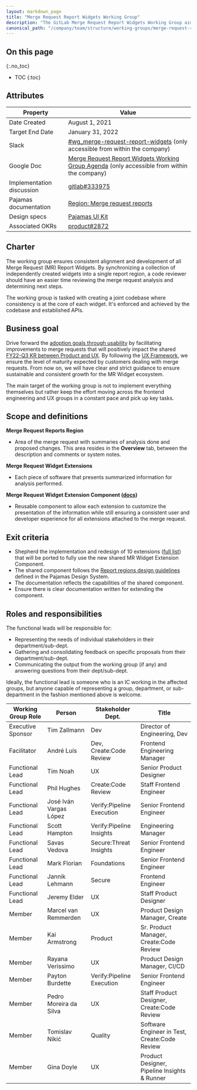 ```yaml
---
layout: markdown_page
title: "Merge Request Report Widgets Working Group"
description: "The GitLab Merge Request Report Widgets Working Group aim is to assist in implementing the UX Framework created for extending MRs with extensions. Read more!"
canonical_path: "/company/team/structure/working-groups/merge-request-report-widgets/"
---
```


## On this page
{:.no_toc}

- TOC
{:toc}

## Attributes

| Property        | Value           |
|-----------------|-----------------|
| Date Created    | August 1, 2021 |
| Target End Date | January 31, 2022 |
| Slack           | [#wg_merge-request-report-widgets](https://gitlab.slack.com/archives/CV2M96LJG) (only accessible from within the company) |
| Google Doc      | [Merge Request Report Widgets Working Group Agenda](https://docs.google.com/document/d/1bcch8UUkwmgEHFolTWDrQFJtUiiXlv_yQFAGwSSDSUE/edit?usp=sharing) (only accessible from within the company) |
| Implementation discussion | [gitlab#333975](https://gitlab.com/gitlab-org/gitlab/-/issues/333975) |
| Pajamas documentation | [Region: Merge request reports](https://design.gitlab.com/regions/merge-request-reports) |
| Design specs | [Pajamas UI Kit](https://www.figma.com/file/qEddyqCrI7kPSBjGmwkZzQ/Component-library?node-id=38193%3A30482) |
| Associated OKRs | [product#2872](https://gitlab.com/gitlab-com/Product/-/issues/2872) |

## Charter

The working group ensures consistent alignment and development of all Merge Request (MR) Report Widgets. By synchronizing a collection of independently created widgets into a single report region, a code reviewer should have an easier time reviewing the merge request analysis and determining next steps.

The working group is tasked with creating a joint codebase where consistency is at the core of each widget. It's enforced and achieved by the codebase and established APIs.

## Business goal

Drive forward the [adoption goals through usability](https://gitlab.com/gitlab-com/Product/-/issues/2697) by facilitating improvements to merge requests that will positively impact the shared [FY22-Q3 KR between Product and UX](https://gitlab.com/gitlab-com/Product/-/issues/2872). By following the [UX Framework](https://gitlab.com/groups/gitlab-org/-/epics/5710), we ensure the level of maturity expected by customers dealing with merge requests. From now on, we will have clear and strict guidance to ensure sustainable and consistent growth for the MR Widget ecosystem.

The main target of the working group is not to implement everything themselves but rather keep the effort moving across the frontend engineering and UX groups in a constant pace and pick up key tasks.

## Scope and definitions

**Merge Request Reports Region**
* Area of the merge request with summaries of analysis done and proposed changes. This area resides in the **Overview** tab, between the description and comments or system notes.</dd>

**Merge Request Widget Extensions**
* Each piece of software that presents summarized information for analysis performed.

**Merge Request Widget Extension Component (<a href="https://docs.gitlab.com/ee/development/fe_guide/merge_request_widget_extensions.html">docs</a>)**
* Reusable component to allow each extension to customize the presentation of the information while still ensuring a consistent user and developer experience for all extensions attached to the merge request.

## Exit criteria

* Shepherd the implementation and redesign of 10 extensions ([full list](https://gitlab.com/groups/gitlab-org/-/epics/6548)) that will be ported to fully use the new shared MR Widget Extension Component.
*  The shared component follows the [Report regions design guidelines](https://design.gitlab.com/regions/merge-request-reports) defined in the Pajamas Design System.
* The documentation reflects the capabilities of the shared component.
* Ensure there is clear documentation written for extending the component.

## Roles and responsibilities

The functional leads will be responsible for:

* Representing the needs of individual stakeholders in their department/sub-dept.
* Gathering and consolidating feedback on specific proposals from their department/sub-dept.
* Communicating the output from the working group (if any) and answering questions from their dept/sub-dept.

Ideally, the functional lead is someone who is an IC working in the affected groups, but anyone capable of representing a group, department, or sub-department in the fashion mentioned above is welcome.

| Working Group Role | Person                   | Stakeholder Dept.         | Title                                         |
| ------------------ | ------------------------ | ------------------------- | --------------------------------------------- |
| Executive Sponsor  | Tim Zallmann             | Dev                       | Director of Engineering, Dev                  |
| Facilitator        | André Luís               | Dev, Create:Code Review   | Frontend Engineering Manager                  |
| Functional Lead    | Tim Noah                 | UX                        | Senior Product Designer                       |
| Functional Lead    | Phil Hughes              | Create:Code Review        | Staff Frontend Engineer                       |
| Functional Lead    | José Iván Vargas López   | Verify:Pipeline Execution | Senior Frontend Engineer                      |
| Functional Lead    | Scott Hampton            | Verify:Pipeline Insights  | Engineering Manager                           |
| Functional Lead    | Savas Vedova             | Secure:Threat Insights    | Senior Frontend Engineer                      |
| Functional Lead    | Mark Florian             | Foundations               | Senior Frontend Engineer                      |
| Functional Lead    | Jannik Lehmann           | Secure                    | Frontend Engineer                             |
| Functional Lead    | Jeremy Elder             | UX                        | Staff Product Designer                        |
| Member             | Marcel van Remmerden     | UX                        | Product Design Manager, Create                |
| Member             | Kai Armstrong            | Product                   | Sr. Product Manager, Create:Code Review       |
| Member             | Rayana Verissimo         | UX                        | Product Design Manager, CI/CD                 |
| Member             | Payton Burdette          | Verify:Pipeline Execution | Senior Frontend Engineer                      |
| Member             | Pedro Moreira da Silva   | UX                        | Staff Product Designer, Create:Code Review    |
| Member             | Tomislav Nikić           | Quality                   | Software Engineer in Test, Create:Code Review |
| Member             | Gina Doyle               | UX                        | Product Designer, Pipeline Insights & Runner  |
